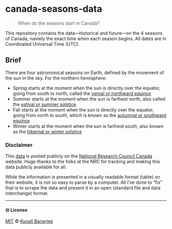 # canada-seasons-data

> When do the seasons start in Canada?

This repository contains the data—historical and future—on the 4 seasons of Canada, namely the exact time when each season begins. All dates are in Coordinated Universal Time (UTC).

## Brief

There are four astronomical seasons on Earth, defined by the movement of the sun in the sky. For the northern hemisphere:

- Spring starts at the moment when the sun is directly over the equator, going from south to north, called the [vernal or northward equinox](https://en.wikipedia.org/wiki/March_equinox)
- Summer starts at the moment when the sun is farthest north, also called the [estival or summer solstice](https://en.wikipedia.org/wiki/Summer_solstice)
- Fall starts at the moment when the sun is directly over the equator, going from north to south, which is known as the [autumnal or southward equinox](https://en.wikipedia.org/wiki/September_equinox)
- Winter starts at the moment when the sun is farthest south, also known as the [hibernal or winter solstice](https://en.wikipedia.org/wiki/Winter_solstice)

### Disclaimer

This [data](https://nrc.canada.ca/en/certifications-evaluations-standards/canadas-official-time/3-when-do-seasons-start) is posted publicly on the [National Research Council Canada](https://nrc.canada.ca/en) website. Huge thanks to the folks at the NRC for tracking and making this data publicly available for all.

While the information is presented in a visually readable format (table) on their website, it is not so easy to parse by a computer. All I’ve done to “fix” that is to scrape the data and present it in an open (standard file and data interchange) format.

---

#### ⚖️ License

[MIT](https://github.com/yeskunall/canada-seasons-data/blob/main/license) © [Kunall Banerjee](https://kunall.dev/)
